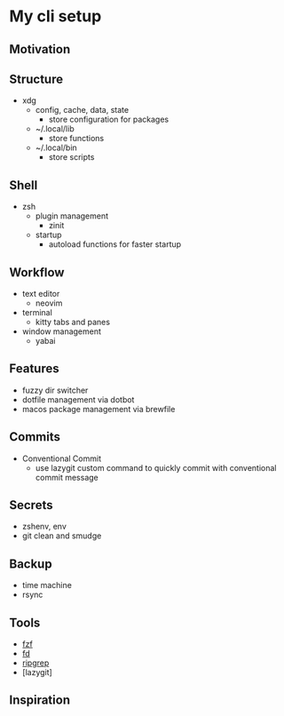 # My cli setup

## Motivation

## Structure

- xdg
  - config, cache, data, state
    - store configuration for packages
  - ~/.local/lib
    - store functions
  - ~/.local/bin
    - store scripts

## Shell

- zsh
  - plugin management
    - zinit
  - startup
    - autoload functions for faster startup

## Workflow

- text editor
  - neovim
- terminal
  - kitty tabs and panes
- window management
  - yabai

## Features

- fuzzy dir switcher
- dotfile management via dotbot
- macos package management via brewfile

## Commits

- Conventional Commit
  - use lazygit custom command to quickly commit with conventional commit message

## Secrets

- zshenv, env
- git clean and smudge

## Backup

- time machine
- rsync

## Tools

- [fzf](https://github.com/junegunn/fzf)
- [fd](https://github.com/sharkdp/fd)
- [ripgrep](https://github.com/BurntSushi/ripgrep)
- [lazygit]

## Inspiration
